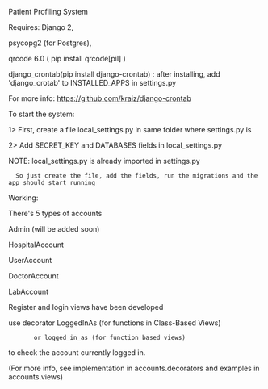 Patient Profiling System

Requires:
Django 2,

psycopg2 (for Postgres),

qrcode 6.0 ( pip install qrcode[pil] )

django_crontab(pip install django-crontab) : after installing, add 'django_crotab' to INSTALLED_APPS in settings.py

For more info: https://github.com/kraiz/django-crontab


To start the system:

1> First, create a file local_settings.py in same folder where settings.py is

2> Add SECRET_KEY and DATABASES fields in local_settings.py

NOTE: local_settings.py is already imported in settings.py

      So just create the file, add the fields, run the migrations and the app should start running
      
Working:

There's 5 types of accounts

Admin (will be added soon)

HospitalAccount

UserAccount

DoctorAccount

LabAccount

Register and login views have been developed

use decorator LoggedInAs (for functions in Class-Based Views)

           or logged_in_as (for function based views)
           
to check the account currently logged in.

(For more info, see implementation in accounts.decorators and examples in accounts.views)
